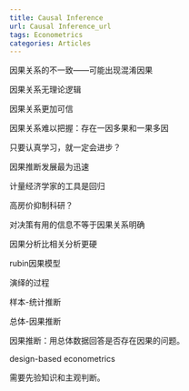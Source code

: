 ```yaml
---
title: Causal Inference
url: Causal Inference_url
tags: Econometrics
categories: Articles
---
```


因果关系的不一致——可能出现混淆因果

因果关系无理论逻辑

因果关系更加可信

因果关系难以把握：存在一因多果和一果多因

只要认真学习，就一定会进步？

因果推断发展最为迅速

计量经济学家的工具是回归

高房价抑制科研？

对决策有用的信息不等于因果关系明确

因果分析比相关分析更硬

rubin因果模型

演绎的过程

样本-统计推断

总体-因果推断

因果推断：用总体数据回答是否存在因果的问题。

design-based econometrics

需要先验知识和主观判断。

